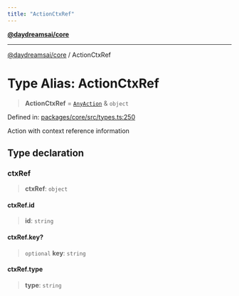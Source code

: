 ```yaml
---
title: "ActionCtxRef"
---
```


[**@daydreamsai/core**](./api-reference.md)

***

[@daydreamsai/core](./api-reference.md) / ActionCtxRef

# Type Alias: ActionCtxRef

> **ActionCtxRef** = [`AnyAction`](./AnyAction.md) & `object`

Defined in: [packages/core/src/types.ts:250](https://github.com/dojoengine/daydreams/blob/cade502c379b7b9e103832026447c86310638fce/packages/core/src/types.ts#L250)

Action with context reference information

## Type declaration

### ctxRef

> **ctxRef**: `object`

#### ctxRef.id

> **id**: `string`

#### ctxRef.key?

> `optional` **key**: `string`

#### ctxRef.type

> **type**: `string`
